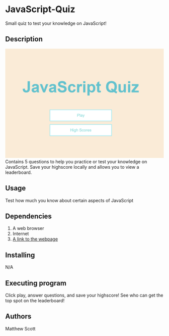 # JavaScript-Quiz

Small quiz to test your knowledge on JavaScript!

## Description 
![Image of the webpage](./assets/JavaScript.PNG)
Contains 5 questions to help you practice or test your knowledge on JavaScript. Save your highscore locally and allows you to view a leaderboard.




## Usage

Test how much you know about certain aspects of JavaScript

## Dependencies

1. A web browser
2. Internet
3. <a href="https://mscott-dev.github.io/JavaScript-Quiz/" alt="javaScript">A link to the webpage</a>

## Installing
N/A

## Executing program

Click play, answer questions, and save your highscore! See who can get the top spot on the leaderboard!

## Authors
Matthew Scott
